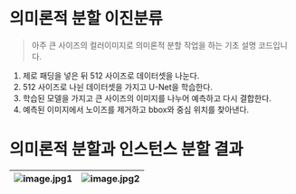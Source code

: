 # 의미론적 분할 이진분류
>아주 큰 사이즈의 컬러이미지로 의미론적 분할 작업을 하는 기초 설명 코드입니다.

1. 제로 패딩을 넣은 뒤 512 사이즈로 데이터셋을 나눈다.
2. 512 사이즈로 나뉜 데이터셋을 가지고 U-Net을 학습한다.
3. 학습된 모델을 가지고 큰 사이즈의 이미지를 나누어 예측하고 다시 결합한다.
4. 예측된 이미지에서 노이즈를 제거하고 bbox와 중심 위치를 찾아낸다.

# 의미론적 분할과 인스턴스 분할 결과 
![image.jpg1](https://github.com/wlsdnjswon/J_deep_learning/assets/71718618/1882df16-aea9-4291-9ab5-777c32347bb7) |![image.jpg2](https://github.com/wlsdnjswon/J_deep_learning/assets/71718618/64b37b4f-ac63-4c69-8a4c-482ec22cb483)
---|---|
